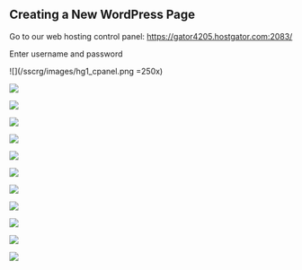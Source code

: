 ## Creating a New WordPress Page

Go to our web hosting control panel:
https://gator4205.hostgator.com:2083/

Enter username and password

![](/sscrg/images/hg1_cpanel.png =250x)

![](/sscrg/images/hg2_sidebar.png)

![](/sscrg/images/hg3_web_ess.png)

![](/sscrg/images/hg4_one_click_ins.png)

![](/sscrg/images/hg5_wordpress.png)

![](/sscrg/images/hg6_doms_ins.png)

![](/sscrg/images/hg7_ins_set.png)

![](/images/hg8_ins_com.png)

![](/sscrg/images/wp1_log_in.png)

![](/sscrg/images/wp2_dash.png)

![](/sscrg/images/wp3_user_new.png)

![](/sscrg/images/wp4_user_set.png)
